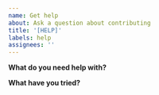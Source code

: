 ```yaml
---
name: Get help
about: Ask a question about contributing
title: '[HELP]'
labels: help
assignees: ''
---
```


**What do you need help with?**



**What have you tried?**

